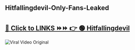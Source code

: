 
 ## Hitfallingdevil-Only-Fans-Leaked

# <h2><a href="https://clipsfans.com/Hitfallingdevil&ref=git">🔗 Click to LINKS ⏩⏩ 👉 🟢 Hitfallingdevil </a></h2>

<a href="https://clipsfans.com/Hitfallingdevil&ref=git" rel="nofollow" data-target="animated-image.originalLink"><img src="https://i.ibb.co.com/xMMVF88/686577567.gif" alt="Viral Video Original" style="max-width: 100%; display: inline-block;" data-target="animated-image.originalImage"></a>
